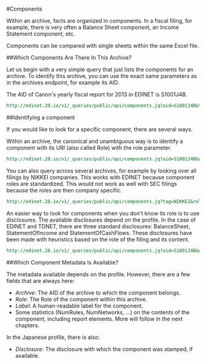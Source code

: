 #Components

Within an archive, facts are organized in components. In a fiscal filing, for example, there is very often a Balance Sheet component, an Income Statement component, etc.

Components can be compared with single sheets within the same Excel file.

##Which Components Are There In This Archive?

Let us begin with a very simple query that just lists the components for an archive. To identify this archive, you can use the exact same parameters as in the archives endpoint, for example its AID.

The AID of Canon's yearly fiscal report for 2013 in EDINET is S1001J4B.

```REST
http://edinet.28.io/v1/_queries/public/api/components.jq?aid=S1001J4B&token=c3049752-4d35-43da-82a2-f89f1b06f7a4
```

##Identifying a component

If you would like to look for a specific component, there are several ways.

Within an archive, the canonical and unambiguous way is to identify a component with its URI (also called Role) with the role parameter.

```REST
http://edinet.28.io/v1/_queries/public/api/components.jq?aid=S1001J4B&role=http://disclosure.edinet-fsa.go.jp/role/jppfs/rol_StatementOfIncome&token=c3049752-4d35-43da-82a2-f89f1b06f7a4
```

You can also query across several archives, for example by looking over all filings by NIKKEI companies. This works with EDINET because component roles are standardized. This would not work as well with SEC filings because the roles are then company specific.

```REST
http://edinet.28.io/v1/_queries/public/api/components.jq?tag=NIKKEI&role=http://disclosure.edinet-fsa.go.jp/role/jppfs/rol_StatementOfIncome&token=c3049752-4d35-43da-82a2-f89f1b06f7a4
```

An easier way to look for components when you don't know its role is to use disclosures. The available disclosures depend on the profile. In the case of EDINET and TDNET, there are three standard disclosures: BalanceSheet, StatementOfIncome and StatementOfCashFlows. These disclosures have been made with heuristics based on the role of the filing and its content.

```REST
http://edinet.28.io/v1/_queries/public/api/components.jq?aid=S1001J4B&disclosure=BalanceSheet&token=c3049752-4d35-43da-82a2-f89f1b06f7a4
```

##Which Component Metadata Is Available?

The metadata available depends on the profile. However, there are a few fields that are always here:

- *Archive*: The AID of the archive to which the component belongs.
- *Role*: The Role of the component within this archive.
- *Label*: A human-readable label for the component.
- Some statistics (NumRules, NumNetworks, ...) on the contents of the component, including report elements. More will follow in the next chapters.

In the Japanese profile, there is also:
- *Disclosure*: The disclosure with which the component was stamped, if available.
